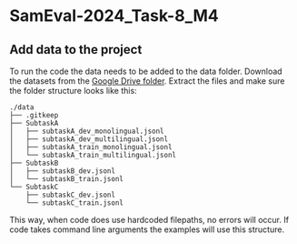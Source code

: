 # SamEval-2024_Task-8_M4

## Add data to the project
To run the code the data needs to be added to the data folder. Download the datasets from the [Google Drive folder](https://drive.google.com/drive/folders/14DulzxuH5TDhXtviRVXsH5e2JTY2POLi). Extract the files and make sure the folder structure looks like this:

```
./data
├── .gitkeep
├── SubtaskA
│   ├── subtaskA_dev_monolingual.jsonl
│   ├── subtaskA_dev_multilingual.jsonl
│   ├── subtaskA_train_monolingual.jsonl
│   └── subtaskA_train_multilingual.jsonl
├── SubtaskB
│   ├── subtaskB_dev.jsonl
│   └── subtaskB_train.jsonl
└── SubtaskC
    ├── subtaskC_dev.jsonl
    └── subtaskC_train.jsonl
```

This way, when code does use hardcoded filepaths, no errors will occur. If code takes command line arguments the examples will use this structure. 